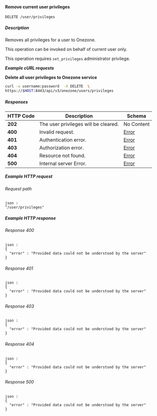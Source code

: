 
<a name="remove_current_user_privileges"></a>
#### Remove current user privileges
```
DELETE /user/privileges
```


##### Description
Removes all privileges for a user to Onezone.

This operation can be invoked on behalf of current user only.

This operation requires `set_privileges` administrator privilege.

***Example cURL requests***

**Delete all user privileges to Onezone service**
```bash
curl -u username:password  -X DELETE  \
https://$HOST:8443/api/v3/onezone/users/privileges
```


##### Responses

|HTTP Code|Description|Schema|
|---|---|---|
|**202**|The user privileges will be cleared.|No Content|
|**400**|Invalid request.|[Error](../definitions/Error.md#error)|
|**401**|Authentication error.|[Error](../definitions/Error.md#error)|
|**403**|Authorization error.|[Error](../definitions/Error.md#error)|
|**404**|Resource not found.|[Error](../definitions/Error.md#error)|
|**500**|Internal server Error.|[Error](../definitions/Error.md#error)|


##### Example HTTP request

###### Request path
```
json :
"/user/privileges"
```


##### Example HTTP response

###### Response 400
```
json :
{
  "error" : "Provided data could not be understood by the server"
}
```


###### Response 401
```
json :
{
  "error" : "Provided data could not be understood by the server"
}
```


###### Response 403
```
json :
{
  "error" : "Provided data could not be understood by the server"
}
```


###### Response 404
```
json :
{
  "error" : "Provided data could not be understood by the server"
}
```


###### Response 500
```
json :
{
  "error" : "Provided data could not be understood by the server"
}
```



